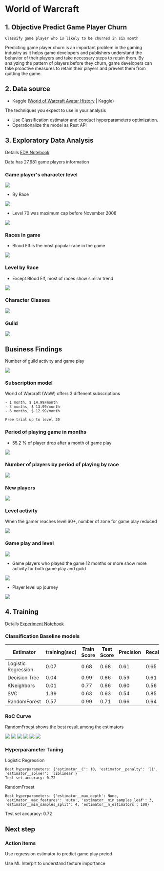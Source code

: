 # World of Warcraft 

## 1. Objective Predict Game Player Churn

`Classify game player who is likely to be churned in six month`

Predicting game player churn is an important problem in the gaming industry as it helps game developers and publishers understand the behavior of their players and take necessary steps to retain them. By analyzing the pattern of players before they churn, game developers can take proactive measures to retain their players and prevent them from quitting the game.

## 2. Data source

- Kaggle ([World of Warcraft Avatar History](https://www.kaggle.com/datasets/mylesoneill/warcraft-avatar-history?resource=download) | Kaggle)

The techniques you expect to use in your analysis

- Use Classification estimator and conduct hyperparameters optimization.
- Operationalize the model as Rest API

## 3. Exploratory Data Analysis

Details [EDA Notebook](./WW-EDA.ipynb)

Data has 27,681 game players information

### Game player's character level

![](./images/bar_number_of_players_by_level.png)

- By Race

![](./images/line_number_of_players_by_level_race.png)

- Level 70 was maximum cap before November 2008

![](./images/hist_level.png)

### Races in game

- Blood Elf is the most popular race in the game

![](./images/bar_race.png)

### Level by Race

- Except Blood Elf, most of races show similar trend

![](./images/line_number_of_players_by_level_race.png)

### Character Classes

![](./images/bar_number_of_players_by_char_class.png)

### Guild

![](./images/bar_number_of_player_join.png)

## Business Findings

Number of guild activity and game play

![](./images/scatter_numofJoinedGuild_palycount.png)

### Subscription model

World of Warcraft (WoW) offers 3 diffenent subscriptions

    - 1 month, $ 14.99/month
    - 3 months, $ 13.99/month
    - 6 months, $ 12.99/month

    Free trial up to level 20

### Period of playing game in months

- 55.2 % of player drop after a month of game play

![](./images/pie_bar_play_duration_in_month.png)

### Number of players by period of playing by race

![](./images/bar_number_of_players_by_play_duration_by_race.png)

### New players

![](./images/bar_new_players_by_race.png)

### Level activity

When the gamer reaches level 60+, number of zone for game play reduced

![](./images/scatter_numofJzone_ount.png)

### Game play and level

![](./images/scatter_gameplay_level_guildactivity.png)

- Game players who played the game 12 months or more show more activity for both game play and guild

![](./images/scatter_gameplay_month_guildactivity.png)

- Player level up journey

![](./images/line_level_up_journey.png)

## 4. Training

Details [Experiment Notebook](./WW-Experiments.ipynb)

### Classification Baseline models

|Estimator|training(sec)|Train Score|Test Score|Precision|Recall|
|-|-|-|-|-|-|
|Logistic Regression|0.07|0.68|0.68|0.61|0.65|
|Decision Tree|0.04|0.99|0.66|0.59|0.61|
|KNeighbors|0.01|0.77|0.66|0.60|0.56|
|SVC|1.39|0.63|0.63|0.54|0.85|
|RandomForest|0.57|0.99|0.71|0.66|0.64|

### RoC Curve

RandomFroest shows the best result among the estimators

![](./images/Logistic%20Regression_roc_curve.png.png)
![](./images/Decision%20Tree_roc_curve.png)
![](./images/KNeighbors_roc_curve.png)
![](./images/KNeighbors_roc_curve.png)
![](./images/SVC_roc_curve.png)
![](./images/RandomForest_roc_curve.png)

### Hyperparameter Tuning

Logistic Regression

    Best hyperparameters: {'estimator__C': 10, 'estimator__penalty': 'l1', 'estimator__solver': 'liblinear'}
    Test set accuracy: 0.72

RandomFroest

    Best hyperparameters: {'estimator__max_depth': None, 'estimator__max_features': 'auto', 'estimator__min_samples_leaf': 3, 'estimator__min_samples_split': 4, 'estimator__n_estimators': 100}
Test set accuracy: 0.72

## Next step

### Action items

Use regression estimator to predict game play preiod

Use ML Interprt to understand festure importance
